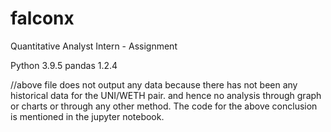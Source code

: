 # falconx
Quantitative Analyst Intern - Assignment

Python 3.9.5
pandas 1.2.4

//above file does not output any data because there has not been any historical data for the UNI/WETH pair. and hence no analysis through graph or charts or through any other method. The code for the above conclusion is mentioned in the jupyter notebook.
